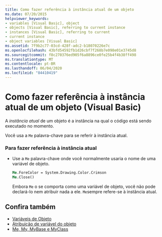 ```yaml
---
title: Como fazer referência à instância atual de um objeto
ms.date: 07/20/2015
helpviewer_keywords:
- variables [Visual Basic], object
- objects [Visual Basic], referring to current instance
- instances [Visual Basic], referring to current
- current instance
- object variables [Visual Basic]
ms.assetid: 7f9b2c77-03cd-428f-adc2-b18070226e7c
ms.openlocfilehash: 43bfd54592fb1d26cbf7f268b7e098e01e3745d8
ms.sourcegitcommit: f8c270376ed905f6a8896ce0fe25b4f4b38ff498
ms.translationtype: MT
ms.contentlocale: pt-BR
ms.lasthandoff: 06/04/2020
ms.locfileid: "84410419"
---
```

# <a name="how-to-refer-to-the-current-instance-of-an-object-visual-basic"></a>Como fazer referência à instância atual de um objeto (Visual Basic)
A *instância atual* de um objeto é a instância na qual o código está sendo executado no momento.  
  
 Você usa a `Me` palavra-chave para se referir à instância atual.  
  
### <a name="to-refer-to-the-current-instance"></a>Para fazer referência à instância atual  
  
- Use a `Me` palavra-chave onde você normalmente usaria o nome de uma variável de objeto.  
  
    ```vb  
    Me.ForeColor = System.Drawing.Color.Crimson  
    Me.Close()  
    ```  
  
     Embora `Me` o se comporta como uma variável de objeto, você não pode declará-lo nem atribuir nada a ele. `Me`sempre refere-se à instância atual.  
  
## <a name="see-also"></a>Confira também

- [Variáveis de Objeto](object-variables.md)
- [Atribuição de variável do objeto](object-variable-assignment.md)
- [Me, My, MyBase e MyClass](../../program-structure/me-my-mybase-and-myclass.md)
